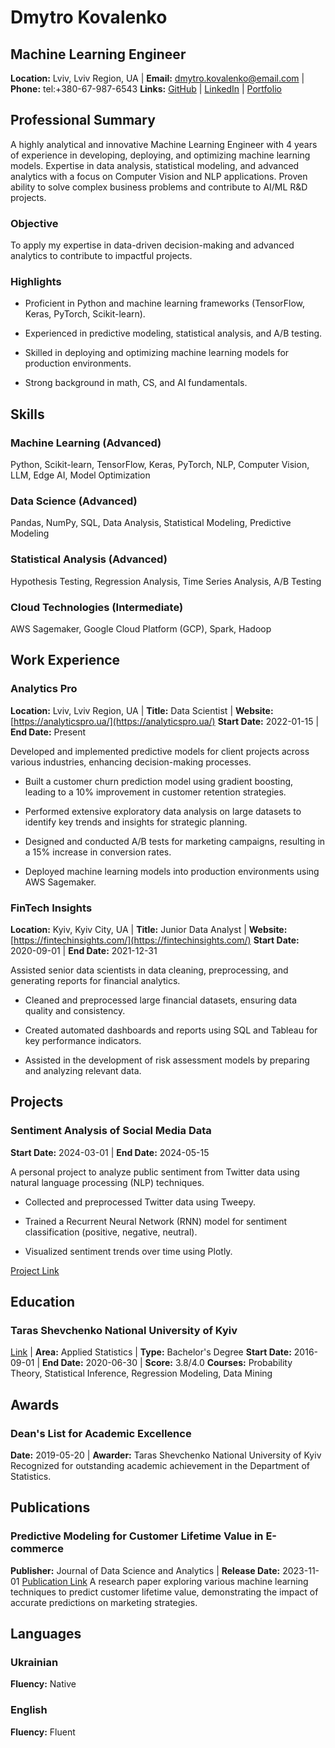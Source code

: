 









# Dmytro Kovalenko
## Machine Learning Engineer
**Location:** Lviv, Lviv Region, UA | **Email:** dmytro.kovalenko@email.com | **Phone:** tel:+380-67-987-6543
**Links:** [GitHub](https://github.com/dmytrodata) | [LinkedIn](https://linkedin.com/in/dmytrokovalenko) | [Portfolio](https://dmytrokovalenko.com/)

## Professional Summary

A highly analytical and innovative Machine Learning Engineer with 4 years of experience in developing, deploying, and optimizing machine learning models. Expertise in data analysis, statistical modeling, and advanced analytics with a focus on Computer Vision and NLP applications. Proven ability to solve complex business problems and contribute to AI/ML R&D projects.


### Objective

To apply my expertise in data-driven decision-making and advanced analytics to contribute to impactful projects.


### Highlights


* Proficient in Python and machine learning frameworks (TensorFlow, Keras, PyTorch, Scikit-learn).

* Experienced in predictive modeling, statistical analysis, and A/B testing.

* Skilled in deploying and optimizing machine learning models for production environments.

* Strong background in math, CS, and AI fundamentals.




## Skills


### Machine Learning (Advanced)
Python, Scikit-learn, TensorFlow, Keras, PyTorch, NLP, Computer Vision, LLM, Edge AI, Model Optimization

### Data Science (Advanced)
Pandas, NumPy, SQL, Data Analysis, Statistical Modeling, Predictive Modeling

### Statistical Analysis (Advanced)
Hypothesis Testing, Regression Analysis, Time Series Analysis, A/B Testing

### Cloud Technologies (Intermediate)
AWS Sagemaker, Google Cloud Platform (GCP), Spark, Hadoop




## Work Experience



    
        
        
    
        
        
    

### Analytics Pro
**Location:** Lviv, Lviv Region, UA | **Title:** Data Scientist | **Website:** [https://analyticspro.ua/](https://analyticspro.ua/)
**Start Date:** 2022-01-15 | **End Date:** Present


Developed and implemented predictive models for client projects across various industries, enhancing decision-making processes.




* Built a customer churn prediction model using gradient boosting, leading to a 10% improvement in customer retention strategies.

* Performed extensive exploratory data analysis on large datasets to identify key trends and insights for strategic planning.

* Designed and conducted A/B tests for marketing campaigns, resulting in a 15% increase in conversion rates.

* Deployed machine learning models into production environments using AWS Sagemaker.





    
        
        
    
        
        
    

### FinTech Insights
**Location:** Kyiv, Kyiv City, UA | **Title:** Junior Data Analyst | **Website:** [https://fintechinsights.com/](https://fintechinsights.com/)
**Start Date:** 2020-09-01 | **End Date:** 2021-12-31


Assisted senior data scientists in data cleaning, preprocessing, and generating reports for financial analytics.




* Cleaned and preprocessed large financial datasets, ensuring data quality and consistency.

* Created automated dashboards and reports using SQL and Tableau for key performance indicators.

* Assisted in the development of risk assessment models by preparing and analyzing relevant data.






## Projects



    
        
        
    

### Sentiment Analysis of Social Media Data
**Start Date:** 2024-03-01 | **End Date:** 2024-05-15


A personal project to analyze public sentiment from Twitter data using natural language processing (NLP) techniques.




* Collected and preprocessed Twitter data using Tweepy.

* Trained a Recurrent Neural Network (RNN) model for sentiment classification (positive, negative, neutral).

* Visualized sentiment trends over time using Plotly.



[Project Link](https://github.com/dmytrodata/sentiment-analysis-twitter)




## Education


### Taras Shevchenko National University of Kyiv
[Link](https://knu.ua/) | **Area:** Applied Statistics | **Type:** Bachelor's Degree
**Start Date:** 2016-09-01 | **End Date:** 2020-06-30 | **Score:** 3.8/4.0
**Courses:** Probability Theory, Statistical Inference, Regression Modeling, Data Mining




## Awards


### Dean's List for Academic Excellence
**Date:** 2019-05-20 | **Awarder:** Taras Shevchenko National University of Kyiv
Recognized for outstanding academic achievement in the Department of Statistics.






## Publications


### Predictive Modeling for Customer Lifetime Value in E-commerce
**Publisher:** Journal of Data Science and Analytics | **Release Date:** 2023-11-01
[Publication Link](https://journalofdata.com/predictive-modeling)
A research paper exploring various machine learning techniques to predict customer lifetime value, demonstrating the impact of accurate predictions on marketing strategies.




## Languages

### Ukrainian
**Fluency:** Native

### English
**Fluency:** Fluent


